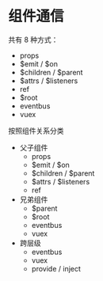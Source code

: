 # 组件通信

共有 8 种方式：

* props
* $emit / $on
* $children / $parent
* $attrs / $listeners
* ref
* $root
* eventbus
* vuex

按照组件关系分类

* 父子组件
    * props
    * $emit / $on
    * $children / $parent
    * $attrs / $listeners
    * ref
* 兄弟组件
    * $parent
    * $root
    * eventbus
    * vuex
* 跨层级
    * eventbus
    * vuex
    * provide / inject

